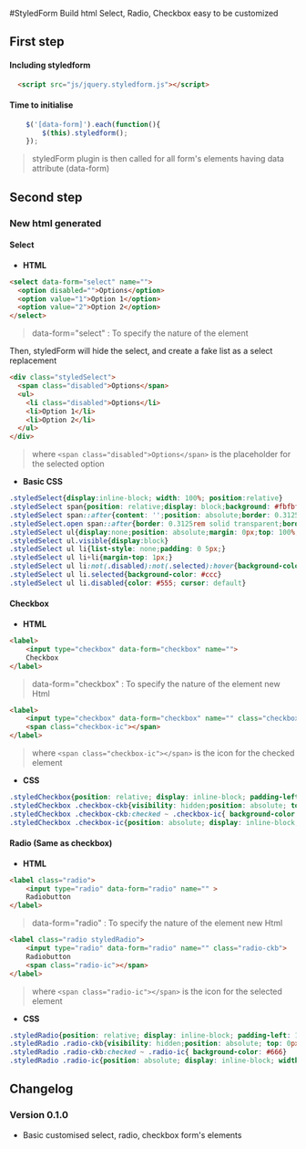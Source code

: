 #StyledForm
Build html Select, Radio, Checkbox easy to be customized

## First step

#### Including styledform
```html
  <script src="js/jquery.styledform.js"></script>
```
  
#### Time to initialise
```javascript
	$('[data-form]').each(function(){
		$(this).styledform();
	});
```
> styledForm plugin is then called for all form's elements having data attribute (data-form)
  
## Second step
### New html generated
#### Select
* **HTML**
```html
<select data-form="select" name="">
  <option disabled="">Options</option>
  <option value="1">Option 1</option>
  <option value="2">Option 2</option>
</select>
```
> data-form="select" : To specify the nature of the element

Then, styledForm will hide the select, and create a fake list as a select replacement
```html
<div class="styledSelect">
  <span class="disabled">Options</span>
  <ul>
    <li class="disabled">Options</li>
    <li>Option 1</li>
    <li>Option 2</li>
  </ul>
</div>
```
> where ```<span class="disabled">Options</span>``` is the placeholder for the selected option

* **Basic CSS**
```css
.styledSelect{display:inline-block; width: 100%; position:relative}
.styledSelect span{position: relative;display: block;background: #fbfbfb;padding: 0 5px;width: 100%;border: 1px solid #ccc; cursor: pointer}
.styledSelect span::after{content: '';position: absolute;border: 0.3125rem solid transparent;border-top-color: #333;top: 63%;right: 0.3125rem;transform: translate(0,-50%);}
.styledSelect.open span::after{border: 0.3125rem solid transparent;border-bottom-color: #333; top: 40%}
.styledSelect ul{display:none;position: absolute;margin: 0px;top: 100%;left: 0;background: #fbfbfb;width: 100%;border: 1px solid #ccc;padding: 1px 0px;z-index: 2;}
.styledSelect ul.visible{display:block}
.styledSelect ul li{list-style: none;padding: 0 5px;}
.styledSelect ul li+li{margin-top: 1px;}
.styledSelect ul li:not(.disabled):not(.selected):hover{background-color: #eee; cursor:pointer}
.styledSelect ul li.selected{background-color: #ccc}
.styledSelect ul li.disabled{color: #555; cursor: default} 
```


#### Checkbox
* **HTML**
```html
<label>
	<input type="checkbox" data-form="checkbox" name="">
	Checkbox
</label>
```
> data-form="checkbox" : To specify the nature of the element
> new Html 

```html
<label>
	<input type="checkbox" data-form="checkbox" name="" class="checkbox-ckb">
	<span class="checkbox-ic"></span>
</label>
```

> where ```<span class="checkbox-ic"></span>``` is the icon for the checked element

* **CSS**
```css
.styledCheckbox{position: relative; display: inline-block; padding-left: 1.25rem; cursor: pointer}
.styledCheckbox .checkbox-ckb{visibility: hidden;position: absolute; top: 0px; left: 0px; width: 100%; height: 100%}
.styledCheckbox .checkbox-ckb:checked ~ .checkbox-ic{ background-color: #666}
.styledCheckbox .checkbox-ic{position: absolute; display: inline-block; width: 0.9375rem; height: 0.9375rem; left: 0px; top: 0.3125rem; background: #fbfbfb; border: 1px solid #ccc;}
```

#### Radio (Same as checkbox)
* **HTML**
```html
<label class="radio">
	<input type="radio" data-form="radio" name="" >
	Radiobutton
</label>
```
> data-form="radio" : To specify the nature of the element
> new Html 

```html
<label class="radio styledRadio">
	<input type="radio" data-form="radio" name="" class="radio-ckb">
	Radiobutton
	<span class="radio-ic"></span>
</label>
```

> where ```<span class="radio-ic"></span>``` is the icon for the selected element

* **CSS**
```css
.styledRadio{position: relative; display: inline-block; padding-left: 1.25rem; cursor: pointer;}
.styledRadio .radio-ckb{visibility: hidden;position: absolute; top: 0px; left: 0px; width: 100%; height: 100%;}
.styledRadio .radio-ckb:checked ~ .radio-ic{ background-color: #666}
.styledRadio .radio-ic{position: absolute; display: inline-block; width: 0.9375rem; height: 0.9375rem; left: 0px; top: 0.3125rem; background: #fbfbfb; border: 1px solid #ccc; border-radius: 100%}
```


## Changelog
### Version 0.1.0
* Basic customised select, radio, checkbox form's elements
